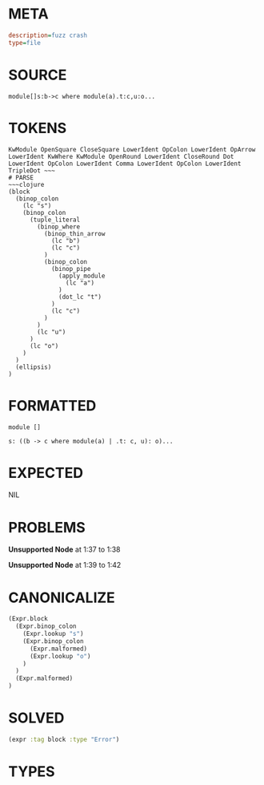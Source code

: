 # META
~~~ini
description=fuzz crash
type=file
~~~
# SOURCE
~~~roc
module[]s:b->c where module(a).t:c,u:o...
~~~
# TOKENS
~~~text
KwModule OpenSquare CloseSquare LowerIdent OpColon LowerIdent OpArrow LowerIdent KwWhere KwModule OpenRound LowerIdent CloseRound Dot LowerIdent OpColon LowerIdent Comma LowerIdent OpColon LowerIdent TripleDot ~~~
# PARSE
~~~clojure
(block
  (binop_colon
    (lc "s")
    (binop_colon
      (tuple_literal
        (binop_where
          (binop_thin_arrow
            (lc "b")
            (lc "c")
          )
          (binop_colon
            (binop_pipe
              (apply_module
                (lc "a")
              )
              (dot_lc "t")
            )
            (lc "c")
          )
        )
        (lc "u")
      )
      (lc "o")
    )
  )
  (ellipsis)
)
~~~
# FORMATTED
~~~roc
module []

s: ((b -> c where module(a) | .t: c, u): o)...
~~~
# EXPECTED
NIL
# PROBLEMS
**Unsupported Node**
at 1:37 to 1:38

**Unsupported Node**
at 1:39 to 1:42

# CANONICALIZE
~~~clojure
(Expr.block
  (Expr.binop_colon
    (Expr.lookup "s")
    (Expr.binop_colon
      (Expr.malformed)
      (Expr.lookup "o")
    )
  )
  (Expr.malformed)
)
~~~
# SOLVED
~~~clojure
(expr :tag block :type "Error")
~~~
# TYPES
~~~roc
~~~

